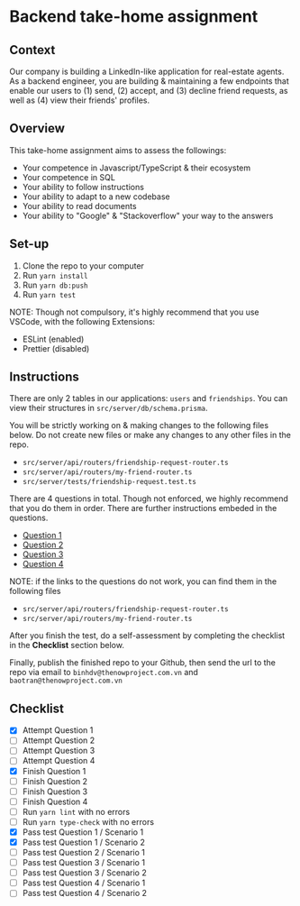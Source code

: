 # Backend take-home assignment

## Context

Our company is building a LinkedIn-like application for real-estate agents. As
a backend engineer, you are building & maintaining a few endpoints that enable
our users to (1) send, (2) accept, and (3) decline friend requests, as well as
(4) view their friends' profiles.


## Overview

This take-home assignment aims to assess the followings:
  - Your competence in Javascript/TypeScript & their ecosystem
  - Your competence in SQL
  - Your ability to follow instructions
  - Your ability to adapt to a new codebase
  - Your ability to read documents
  - Your ability to "Google" & "Stackoverflow" your way to the answers


## Set-up

  1. Clone the repo to your computer
  2. Run `yarn install`
  3. Run `yarn db:push`
  4. Run `yarn test`

NOTE: Though not compulsory, it's highly recommend that you use VSCode, with
the following Extensions:

  - ESLint (enabled)
  - Prettier (disabled)


## Instructions

There are only 2 tables in our applications: `users` and `friendships`. You can
view their structures in `src/server/db/schema.prisma`.

You will be strictly working on & making changes to the following files below.
Do not create new files or make any changes to any other files in the repo.

  - `src/server/api/routers/friendship-request-router.ts`
  - `src/server/api/routers/my-friend-router.ts`
  - `src/server/tests/friendship-request.test.ts`


There are 4 questions in total. Though not enforced, we highly recommend that
you do them in order. There are further instructions embeded in the questions.

  - [Question 1](https://github.com/TheNowProject/backend-take-home-assignment/blob/main/src/server/api/routers/friendship-request-router.ts#L98)
  - [Question 2](https://github.com/TheNowProject/backend-take-home-assignment/blob/main/src/server/api/routers/friendship-request-router.ts#L128)
  - [Question 3](https://github.com/TheNowProject/backend-take-home-assignment/blob/main/src/server/api/routers/friendship-request-router.ts#L69)
  - [Question 4](https://github.com/TheNowProject/backend-take-home-assignment/blob/main/src/server/api/routers/my-friend-router.ts#L25)

NOTE: if the links to the questions do not work, you can find them in the
following files

  - `src/server/api/routers/friendship-request-router.ts`
  - `src/server/api/routers/my-friend-router.ts`

After you finish the test, do a self-assessment by completing the checklist
in the **Checklist** section below.

Finally, publish the finished repo to your Github, then send the url
to the repo via email to `binhdv@thenowproject.com.vn` and
`baotran@thenowproject.com.vn`



## Checklist

  - [x] Attempt Question 1
  - [ ] Attempt Question 2
  - [ ] Attempt Question 3
  - [ ] Attempt Question 4
  - [x] Finish Question 1
  - [ ] Finish Question 2
  - [ ] Finish Question 3
  - [ ] Finish Question 4
  - [ ] Run `yarn lint` with no errors
  - [ ] Run `yarn type-check` with no errors
  - [x] Pass test Question 1 / Scenario 1
  - [x] Pass test Question 1 / Scenario 2
  - [ ] Pass test Question 2 / Scenario 1
  - [ ] Pass test Question 3 / Scenario 1
  - [ ] Pass test Question 3 / Scenario 2
  - [ ] Pass test Question 4 / Scenario 1
  - [ ] Pass test Question 4 / Scenario 2

